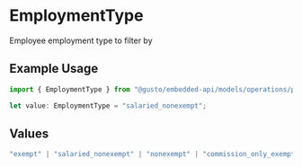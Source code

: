 # EmploymentType

Employee employment type to filter by

## Example Usage

```typescript
import { EmploymentType } from "@gusto/embedded-api/models/operations/postcompaniescompanyuuidreports.js";

let value: EmploymentType = "salaried_nonexempt";
```

## Values

```typescript
"exempt" | "salaried_nonexempt" | "nonexempt" | "commission_only_exempt" | "commission_only_nonexempt"
```